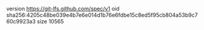 version https://git-lfs.github.com/spec/v1
oid sha256:4205c48be039e4b7e6e014d1b76e6fdbe15c8ed5f95cb804a53b9c760c9923a3
size 10565
